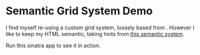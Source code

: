# Semantic Grid System Demo

I find myself re-using a custom grid system, loosely based from [](http://webdesignerwall.com/tutorials/the-simpler-css-grid). However I like to keep my HTML semantic, taking hints from [this semantic system](http://semantic.gs/).

Run this sinatra app to see it in action.